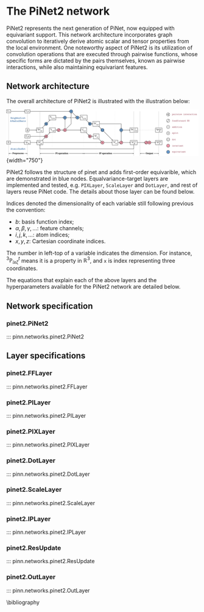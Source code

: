 # The PiNet2 network

PiNet2 represents the next generation of PiNet, now equipped with equivariant support. This network architecture incorporates graph convolution to iteratively derive atomic scalar and tensor properties from the local environment. One noteworthy aspect of PiNet2 is its utilization of convolution operations that are executed through pairwise functions, whose specific forms are dictated by the pairs themselves, known as pairwise interactions, while also maintaining equivariant features.

## Network architecture

The overall architecture of PiNet2 is illustrated with the illustration below:

![PiNet2 architecture](../tikz/pinet2.svg){width="750"}

PiNet2 follows the structure of pinet and adds first-order equivarible, which are demonstrated in blue nodes. Equalvariance-target layers are implemented and tested, e.g. `PIXLayer`, `ScaleLayer` and `DotLayer`, and rest of layers reuse PiNet code. The details about those layer can be found below. 

Indices denoted the dimensionality of each variable still following previous the convention:

- $b$: basis function index;
- $\alpha,\beta,\gamma,\ldots$: feature channels;
- $i,j,k,\ldots$: atom indices;
- $x,y,z$: Cartesian coordinate indices.

The number in left-top of a variable indicates the dimension. For instance, ${}^{3}\mathbb{P}^{t}_{ix\zeta}$ means it is a property in $\mathbb{R}^3$, and `x` is index representing three coordinates. 

The equations that explain each of the above layers and the hyperparameters
available for the PiNet2 network are detailed below.

## Network specification

### pinet2.PiNet2

::: pinn.networks.pinet2.PiNet2

## Layer specifications

### pinet2.FFLayer

::: pinn.networks.pinet2.FFLayer

### pinet2.PILayer

::: pinn.networks.pinet2.PILayer

### pinet2.PIXLayer

::: pinn.networks.pinet2.PIXLayer

### pinet2.DotLayer

::: pinn.networks.pinet2.DotLayer

### pinet2.ScaleLayer

::: pinn.networks.pinet2.ScaleLayer

### pinet2.IPLayer

::: pinn.networks.pinet2.IPLayer

### pinet2.ResUpdate

::: pinn.networks.pinet2.ResUpdate

### pinet2.OutLayer

::: pinn.networks.pinet2.OutLayer

\bibliography
